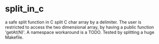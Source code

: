 # split_in_c
a safe split function in C 
split C char array by a delimiter. The user is restricted to access the two dimensional array, by
having a public function 'getAt(N)'. A namespace workaround is a TODO. Tested by splitting a huge Makefile.
